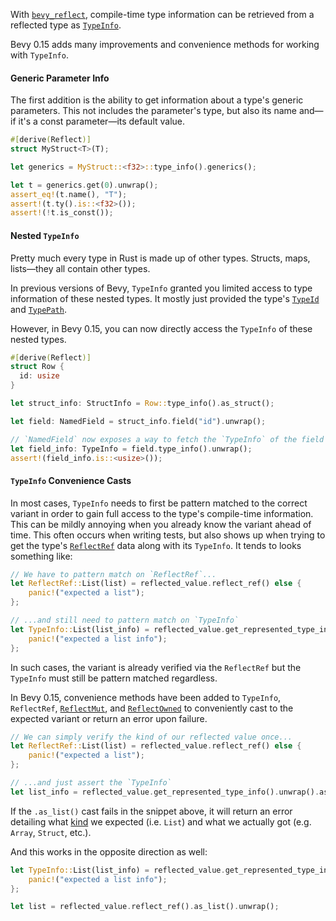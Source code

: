 With [`bevy_reflect`], compile-time type information can be retrieved from a reflected type as [`TypeInfo`].

Bevy 0.15 adds many improvements and convenience methods for working with `TypeInfo`.

#### Generic Parameter Info

The first addition is the ability to get information about a type's generic parameters.
This not includes the parameter's type, but also its name and—if it's a const parameter—its default value.

```rust
#[derive(Reflect)]
struct MyStruct<T>(T);

let generics = MyStruct::<f32>::type_info().generics();

let t = generics.get(0).unwrap();
assert_eq!(t.name(), "T");
assert!(t.ty().is::<f32>());
assert!(!t.is_const());
```

#### Nested `TypeInfo`

Pretty much every type in Rust is made up of other types.
Structs, maps, lists—they all contain other types.

In previous versions of Bevy, `TypeInfo` granted you limited access to type information of
these nested types. It mostly just provided the type's [`TypeId`] and [`TypePath`].

However, in Bevy 0.15, you can now directly access the `TypeInfo` of these nested types.

```rust
#[derive(Reflect)]
struct Row {
  id: usize
}

let struct_info: StructInfo = Row::type_info().as_struct();

let field: NamedField = struct_info.field("id").unwrap();

// `NamedField` now exposes a way to fetch the `TypeInfo` of the field's type
let field_info: TypeInfo = field.type_info().unwrap();
assert!(field_info.is::<usize>());
```

#### `TypeInfo` Convenience Casts

In most cases, `TypeInfo` needs to first be pattern matched to the correct variant in order to gain full access
to the type's compile-time information.
This can be mildly annoying when you already know the variant ahead of time.
This often occurs when writing tests, but also shows up when trying to get the type's [`ReflectRef`] data
along with its `TypeInfo`. It tends to looks something like:

```rust
// We have to pattern match on `ReflectRef`...
let ReflectRef::List(list) = reflected_value.reflect_ref() else {
    panic!("expected a list");
};

// ...and still need to pattern match on `TypeInfo`
let TypeInfo::List(list_info) = reflected_value.get_represented_type_info().unwrap() else {
    panic!("expected a list info");
};
```

In such cases, the variant is already verified via the `ReflectRef` but the
`TypeInfo` must still be pattern matched regardless.

In Bevy 0.15, convenience methods have been added to `TypeInfo`, `ReflectRef`, [`ReflectMut`], and [`ReflectOwned`]
to conveniently cast to the expected variant or return an error upon failure.

```rust
// We can simply verify the kind of our reflected value once...
let ReflectRef::List(list) = reflected_value.reflect_ref() else {
    panic!("expected a list");
};

// ...and just assert the `TypeInfo`
let list_info = reflected_value.get_represented_type_info().unwrap().as_list().unwrap();
```

If the `.as_list()` cast fails in the snippet above, it will return an error detailing what [kind]
we expected (i.e. `List`) and what we actually got (e.g. `Array`, `Struct`, etc.).

And this works in the opposite direction as well:

```rust
let TypeInfo::List(list_info) = reflected_value.get_represented_type_info().unwrap() else {
    panic!("expected a list info");
};

let list = reflected_value.reflect_ref().as_list().unwrap();
```

[`bevy_reflect`]: https://docs.rs/bevy_reflect/0.15/
[`TypeInfo`]: https://docs.rs/bevy_reflect/0.15/bevy_reflect/enum.TypeInfo.html
[`ReflectRef`]: https://docs.rs/bevy_reflect/0.15/bevy_reflect/enum.ReflectRef.html
[`ReflectMut`]: https://docs.rs/bevy_reflect/0.15/bevy_reflect/enum.ReflectMut.html
[`ReflectOwned`]: https://docs.rs/bevy_reflect/0.15/bevy_reflect/enum.ReflectOwned.html
[`TypeId`]: https://doc.rust-lang.org/std/any/struct.TypeId.html
[`TypePath`]: https://docs.rs/bevy_reflect/0.15/bevy_reflect/trait.TypePath.html
[kind]: https://docs.rs/bevy_reflect/0.15/bevy_reflect/enum.ReflectKind.html
